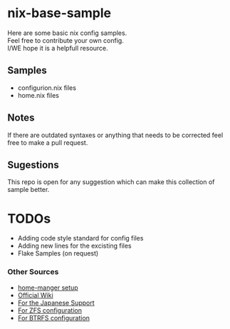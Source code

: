 # nix-base-sample
Here are some basic nix config samples.\
Feel free to contribute your own config.\
I/WE hope it is a helpfull resource.

## Samples
- configurion.nix files
- home.nix files

## Notes
If there are outdated syntaxes or anything that needs to be corrected feel free to make a pull request.

## Sugestions
This repo is open for any suggestion which can make this collection of sample better.

# TODOs
- Adding code style standard for config files
- Adding new lines for the excisting files
- Flake Samples (on request) 

### Other Sources
- [home-manger setup](https://nix-community.github.io/home-manager/index.html)
- [Official Wiki](https://nixos.wiki/wiki/Main_Page)
- [For the Japanese Support](https://functor.tokyo/blog/2018-10-01-japanese-on-nixos)
- [For ZFS configuration](https://openzfs.github.io/openzfs-docs/Getting%20Started/NixOS/Root%20on%20ZFS.html)
- [For BTRFS configuration](https://openzfs.github.io/openzfs-docs/Getting%20Started/NixOS/Root%20on%20ZFS.html)

